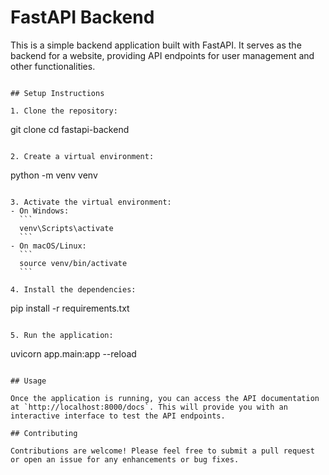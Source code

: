 # FastAPI Backend

This is a simple backend application built with FastAPI. It serves as the backend for a website, providing API endpoints for user management and other functionalities.

```

## Setup Instructions

1. Clone the repository:
   ```
   git clone <repository-url>
   cd fastapi-backend
   ```

2. Create a virtual environment:
   ```
   python -m venv venv
   ```

3. Activate the virtual environment:
   - On Windows:
     ```
     venv\Scripts\activate
     ```
   - On macOS/Linux:
     ```
     source venv/bin/activate
     ```

4. Install the dependencies:
   ```
   pip install -r requirements.txt
   ```

5. Run the application:
   ```
   uvicorn app.main:app --reload
   ```

## Usage

Once the application is running, you can access the API documentation at `http://localhost:8000/docs`. This will provide you with an interactive interface to test the API endpoints.

## Contributing

Contributions are welcome! Please feel free to submit a pull request or open an issue for any enhancements or bug fixes.